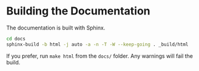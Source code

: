 # Building the Documentation

The documentation is built with Sphinx.

```bash
cd docs
sphinx-build -b html -j auto -a -n -T -W --keep-going . _build/html
```

If you prefer, run `make html` from the `docs/` folder. Any warnings will fail the build.
